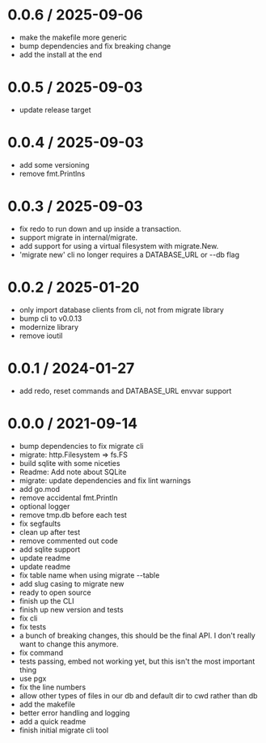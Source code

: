 # 0.0.6 / 2025-09-06

- make the makefile more generic
- bump dependencies and fix breaking change
- add the install at the end

# 0.0.5 / 2025-09-03

- update release target

# 0.0.4 / 2025-09-03

- add some versioning
- remove fmt.Printlns

# 0.0.3 / 2025-09-03

- fix redo to run down and up inside a transaction.
- support migrate in internal/migrate.
- add support for using a virtual filesystem with migrate.New.
- 'migrate new' cli no longer requires a DATABASE_URL or --db flag

# 0.0.2 / 2025-01-20

- only import database clients from cli, not from migrate library
- bump cli to v0.0.13
- modernize library
- remove ioutil

# 0.0.1 / 2024-01-27

- add redo, reset commands and DATABASE_URL envvar support

# 0.0.0 / 2021-09-14

- bump dependencies to fix migrate cli
- migrate: http.Filesystem => fs.FS
- build sqlite with some niceties
- Readme: Add note about SQLite
- migrate: update dependencies and fix lint warnings
- add go.mod
- remove accidental fmt.Println
- optional logger
- remove tmp.db before each test
- fix segfaults
- clean up after test
- remove commented out code
- add sqlite support
- update readme
- update readme
- fix table name when using migrate --table
- add slug casing to migrate new
- ready to open source
- finish up the CLI
- finish up new version and tests
- fix cli
- fix tests
- a bunch of breaking changes, this should be the final API. I don't really want to change this anymore.
- fix command
- tests passing, embed not working yet, but this isn't the most important thing
- use pgx
- fix the line numbers
- allow other types of files in our db and default dir to cwd rather than db
- add the makefile
- better error handling and logging
- add a quick readme
- finish initial migrate cli tool
